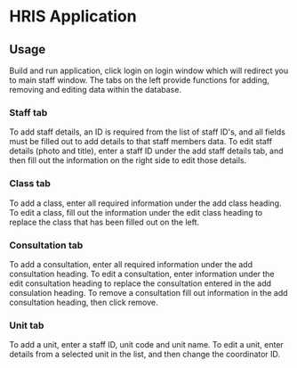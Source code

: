 # HRIS Application
## Usage
Build and run application, click login on login window which will redirect you to main staff window. The tabs on the left provide
functions for adding, removing and editing data within the database.

### Staff tab
To add staff details, an ID is required from the list of staff ID's, and all fields must be filled out to add details to that staff members data.
To edit staff details (photo and title), enter a staff ID under the add staff details tab, and then fill out the information on the right side to edit those details.

### Class tab
To add a class, enter all required information under the add class heading. To edit a class, fill out the information under the edit class heading to replace the class that has been filled out on the left. 

### Consultation tab
To add a consultation, enter all required information under the add consultation heading. To edit a consultation, enter information under the edit consultation heading to replace the consultation entered in the add consulation heading. To remove a consultation fill out information in the add consultation heading, then click remove.

### Unit tab
To add a unit, enter a staff ID, unit code and unit name. To edit a unit, enter details from a selected unit in the list, and then change the coordinator ID.
